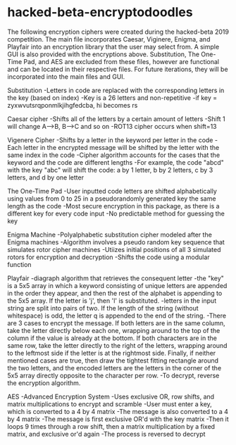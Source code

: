 # hacked-beta-encryptodoodles
The following encryption ciphers were created during the hacked-beta 2019 competition.
The main file incorporates Caesar, Viginere, Enigma, and Playfair into an encryption library that the user may select from.
A simple GUI is also provided with the encryptions above. Substitution, The One-Time Pad, and AES are excluded from these files,
however are functional and can be located in their respective files. For future iterations, they will be 
incorporated into the main files and GUI.

Substitution
    -Letters in code are replaced with the corresponding letters in the key (based on index)
    -Key is a 26 letters and non-repetitive
    -if key = zyxwvutsrqponmlkjihgfedcba, hi becomes rs
    
Caesar cipher
    -Shifts all of the letters by a certain amount of letters
    -Shift 1 will change A-->B, B-->C and so on
    -ROT13 cipher occurs when shift=13
    
Vigenere Cipher
    -Shifts by a letter in the keyword per letter in the code
    -Each letter in the encrypted message will be shifted by the letter with the same index in the code
    -Cipher algorithm accounts for the cases that the keyword and the code are different lengths
    -For example, the code "abcd" with the key "abc" will shift the code: a by 1 letter, b by 2 letters, c by 3 letters,
    and d by one letter
     
The One-Time Pad
    -User inputted code letters are shifted alphabetically using values from 0 to 25 in a pseudorandomly generated key 
    the same length as the code
    -Most secure encryption in this package, as there is a different key for every code input
    -No predictable method for guessing the key

Enigma Machine
    -Polyalphabetic substitution cipher modeled after the Enigma machines
    -Algorithm involves a pseudo random key sequence that simulates rotor cipher machines
    -Utiizes initial positions of all 3 simulated rotors for encryption and decryption
    -Shifts the code using a modular function
    
Playfair
    -diagraph algorithm that retrieves the consequent letter
    -the "key" is a 5x5 array in which a keyword consisting of unique letters are appended in the order
    they appear, and then the rest of the alphabet is appending to the 5x5 array. If the letter is 'j',
    then 'l' is substituted.
    -letters in the input string are split into pairs of two. If the length of the string (without whitespace)
    is odd, the letter q is appended to the end of the string.
    -There are 3 cases to encrypt the message. If both letters are in the same column, take the letter directly
    below each one, wrapping around to the top of the column if the value is already at the bottom. If
    both characters are in the same row, take the letter directly to the right of the letters, wrapping
    around to the leftmost side if the letter is at the rightmost side. Finally, if neither mentioned cases are
    true, then draw the tightest fitting rectangle around the two letters, and the encoded letters are the
    letters in the corner of the 5x5 array directly opposite to the character per row.
    -To decrypt, reverse the encryption algorithm.    
    

AES
    -Advanced Encryption System
    -Uses exclusive OR, row shifts, and matrix multiplications to encrypt and scramble
    -User must enter a key, which is converted to a 4 by 4 matrix
    -The message is also converted to a 4 by 4 matrix
    -The message is first exclusive OR'd with the key matrix
    -Then it loops 9 times through a row shift, then a matrix multiplication by a fixed matrix, and exclusive or'd again
    -The process is reversed to decrypt

